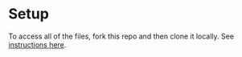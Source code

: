 # Setup

To access all of the files, fork this repo and then clone it locally. See [instructions here](https://help.github.com/en/github/getting-started-with-github/fork-a-repo).
